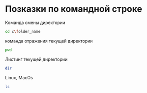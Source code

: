 # Позказки по командной строке

Команда смены директории
```sh
cd c\folder_name
```

команда отражения текущей директории
```sh
pwd
```

Листинг текущей директории
```sh
dir
```
Linux, MacOs 
```sh
ls
```
